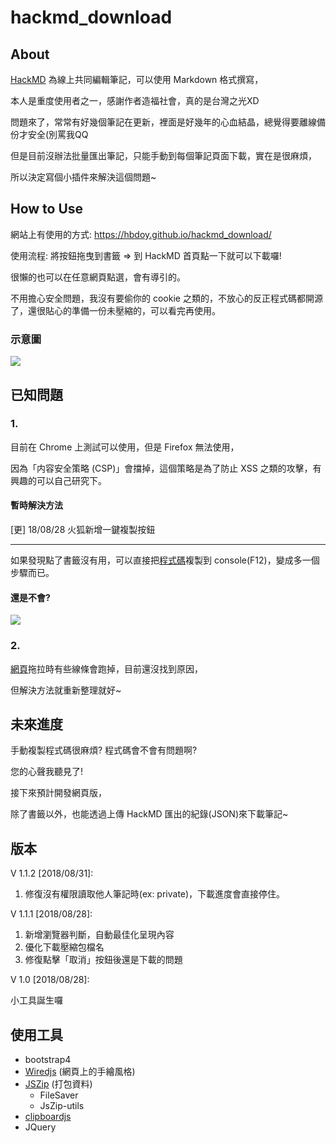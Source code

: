# hackmd_download
## About
[HackMD](https://hackmd.io) 為線上共同編輯筆記，可以使用 Markdown 格式撰寫，

本人是重度使用者之一，感謝作者造福社會，真的是台灣之光XD

問題來了，常常有好幾個筆記在更新，裡面是好幾年的心血結晶，總覺得要離線備份才安全(別罵我QQ

但是目前沒辦法批量匯出筆記，只能手動到每個筆記頁面下載，實在是很麻煩，

所以決定寫個小插件來解決這個問題~

## How to Use
網站上有使用的方式: https://hbdoy.github.io/hackmd_download/

使用流程: 將按鈕拖曳到書籤 => 到 HackMD 首頁點一下就可以下載囉!

很懶的也可以在任意網頁點選，會有導引的。

不用擔心安全問題，我沒有要偷你的 cookie 之類的，不放心的反正程式碼都開源了，還很貼心的準備一份未壓縮的，可以看完再使用。

### 示意圖
![](https://i.imgur.com/6ltZ7u9.gif)

## 已知問題
### 1.
目前在 Chrome 上測試可以使用，但是 Firefox 無法使用，

因為「内容安全策略 (CSP)」會擋掉，這個策略是為了防止 XSS 之類的攻擊，有興趣的可以自己研究下。

#### 暫時解決方法
[更] 18/08/28
火狐新增一鍵複製按鈕

------

如果發現點了書籤沒有用，可以直接把[程式碼](https://github.com/hbdoy/hackmd_download/blob/master/js/minify.js)複製到 console(F12)，變成多一個步驟而已。

#### 還是不會?
![](https://i.imgur.com/cnQxptO.gif)

### 2.
[網頁](https://hbdoy.github.io/hackmd_download/)拖拉時有些線條會跑掉，目前還沒找到原因，

但解決方法就重新整理就好~

## 未來進度
手動複製程式碼很麻煩? 程式碼會不會有問題啊?

您的心聲我聽見了!

接下來預計開發網頁版，

除了書籤以外，也能透過上傳 HackMD 匯出的紀錄(JSON)來下載筆記~

## 版本
V 1.1.2
[2018/08/31]:
1. 修復沒有權限讀取他人筆記時(ex: private)，下載進度會直接停住。

V 1.1.1
[2018/08/28]:

1. 新增瀏覽器判斷，自動最佳化呈現內容
2. 優化下載壓縮包檔名
3. 修復點擊「取消」按鈕後還是下載的問題

V 1.0
[2018/08/28]:

小工具誕生囉

## 使用工具
- bootstrap4
- [Wiredjs](http://wiredjs.com/) (網頁上的手繪風格)
- [JSZip](https://stuk.github.io/jszip/) (打包資料)
  - FileSaver
  - JsZip-utils
- [clipboardjs](https://clipboardjs.com/)
- JQuery
